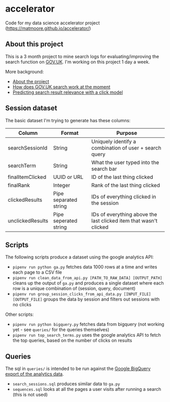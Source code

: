 # accelerator
Code for my data science accelerator project (https://matmoore.github.io/accelerator/)

## About this project
This is a 3 month project to mine search logs for evaluating/improving the search function on [GOV.UK](https://www.gov.uk). I'm working on this project 1 day a week.

More background:
- [About the project](https://matmoore.github.io/accelerator/post/what-is-this/)
- [How does GOV.UK search work at the moment](https://matmoore.github.io/accelerator/post/background-govuk-search/)
- [Predicting search result relevance with a click model](https://matmoore.github.io/accelerator/post/dynamic-bayesian-network-model/)

## Session dataset
The basic dataset I'm trying to generate has these columns:

|Column|Format|Purpose|
|--|--|--|
|searchSessionId | String | Uniquely identify a combination of user + search query |
| searchTerm | String | What the user typed into the search bar |
| finalItemClicked | UUID or URL | ID of the last thing clicked |
| finalRank | Integer | Rank of the last thing clicked |
| clickedResults | Pipe separated string | IDs of everything clicked in the session |
| unclickedResults | Pipe seperated string | IDs of everything above the last clicked item that wasn't clicked |

## Scripts
The following scripts produce a dataset using the google analytics API:
- `pipenv run python ga.py` fetches data 1000 rows at a time and writes each page to a CSV file
- `pipenv run clean_data_from_api.py [PATH_TO_RAW_DATA] [OUTPUT_PATH]` cleans up the output of `ga.py` and produces a single dataset where each row is a unique combination of (session, query, document)
- `pipenv run group_session_clicks_from_api_data.py [INPUT_FILE] [OUTPUT_FILE]` groups the data by session and filters out sessions with no clicks

Other scripts:
- `pipenv run python bigquery.py` fetches data from bigquery (not working yet - see `queries/` for the queries themselves)
- `pipenv run top_search_terms.py` uses the google analytics API to fetch the top queries, based on the number of clicks on results

## Queries
The sql in `queries/` is intended to be run against the [Google BigQuery export of the analytics data](https://support.google.com/analytics/answer/3437719?hl=en).

- `search_sessions.sql` produces similar data to `ga.py`
- `sequences.sql` looks at all the pages a user visits after running a search (this is not used)

